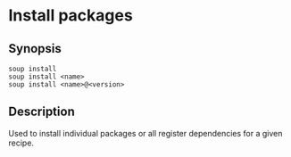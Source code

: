 # Install packages

## Synopsis

```
soup install
soup install <name>
soup install <name>@<version>
```

## Description

Used to install individual packages or all register dependencies for a given recipe.
